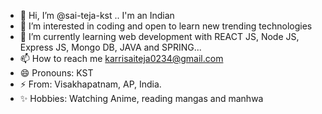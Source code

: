 - 👋 Hi, I’m @sai-teja-kst .. I'm an Indian
- 👀 I’m interested in coding and open to learn new trending technologies
- 🌱 I’m currently learning web development with REACT JS, Node JS, Express JS, Mongo DB, JAVA and SPRING...
- 📫 How to reach me karrisaiteja0234@gmail.com
- 😄 Pronouns: KST
- ⚡ From: Visakhapatnam, AP, India.
- ✨ Hobbies: Watching Anime, reading mangas and manhwa

<!---
sai-teja-kst/sai-teja-kst is a ✨ special ✨ repository because its `README.md` (this file) appears on your GitHub profile.
You can click the Preview link to take a look at your changes.
--->
